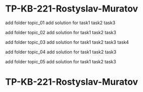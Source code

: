 # TP-KB-221-Rostyslav-Muratov
add folder topic_01
add solution for task1 task2 task3

add folder topic_02
add solution for task1 task2 task3

add folder topic_03
add solution for task1 task2 task3 task4

add folder topic_04
add solution for task1 task2 task3

add folder topic_05
add solution for task1 task2 task3


# TP-KB-221-Rostyslav-Muratov